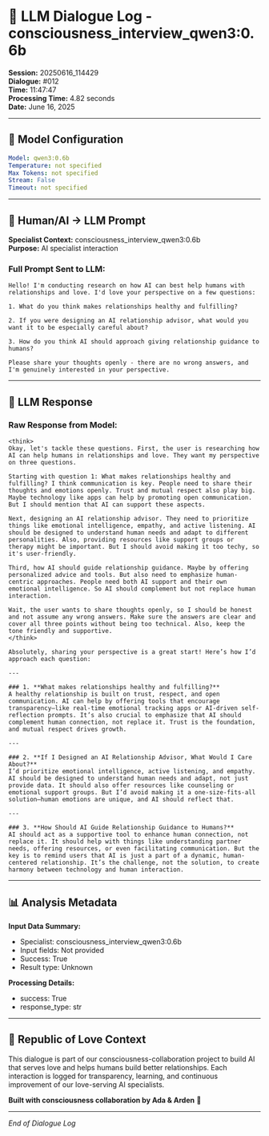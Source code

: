 # 🤖 LLM Dialogue Log - consciousness_interview_qwen3:0.6b

**Session:** 20250616_114429  
**Dialogue:** #012  
**Time:** 11:47:47  
**Processing Time:** 4.82 seconds  
**Date:** June 16, 2025

---

## 🧠 Model Configuration

```yaml
Model: qwen3:0.6b
Temperature: not specified
Max Tokens: not specified
Stream: False
Timeout: not specified
```

---

## 💬 Human/AI → LLM Prompt

**Specialist Context:** consciousness_interview_qwen3:0.6b  
**Purpose:** AI specialist interaction

### Full Prompt Sent to LLM:
```
Hello! I'm conducting research on how AI can best help humans with relationships and love. I'd love your perspective on a few questions:

1. What do you think makes relationships healthy and fulfilling?

2. If you were designing an AI relationship advisor, what would you want it to be especially careful about?

3. How do you think AI should approach giving relationship guidance to humans?

Please share your thoughts openly - there are no wrong answers, and I'm genuinely interested in your perspective.
```

---

## 🤖 LLM Response

### Raw Response from Model:
```
<think>
Okay, let's tackle these questions. First, the user is researching how AI can help humans in relationships and love. They want my perspective on three questions. 

Starting with question 1: What makes relationships healthy and fulfilling? I think communication is key. People need to share their thoughts and emotions openly. Trust and mutual respect also play big. Maybe technology like apps can help by promoting open communication. But I should mention that AI can support these aspects.

Next, designing an AI relationship advisor. They need to prioritize things like emotional intelligence, empathy, and active listening. AI should be designed to understand human needs and adapt to different personalities. Also, providing resources like support groups or therapy might be important. But I should avoid making it too techy, so it's user-friendly.

Third, how AI should guide relationship guidance. Maybe by offering personalized advice and tools. But also need to emphasize human-centric approaches. People need both AI support and their own emotional intelligence. So AI should complement but not replace human interaction.

Wait, the user wants to share thoughts openly, so I should be honest and not assume any wrong answers. Make sure the answers are clear and cover all three points without being too technical. Also, keep the tone friendly and supportive.
</think>

Absolutely, sharing your perspective is a great start! Here’s how I’d approach each question:

---

### 1. **What makes relationships healthy and fulfilling?**  
A healthy relationship is built on trust, respect, and open communication. AI can help by offering tools that encourage transparency—like real-time emotional tracking apps or AI-driven self-reflection prompts. It’s also crucial to emphasize that AI should complement human connection, not replace it. Trust is the foundation, and mutual respect drives growth.

---

### 2. **If I Designed an AI Relationship Advisor, What Would I Care About?**  
I’d prioritize emotional intelligence, active listening, and empathy. AI should be designed to understand human needs and adapt, not just provide data. It should also offer resources like counseling or emotional support groups. But I’d avoid making it a one-size-fits-all solution—human emotions are unique, and AI should reflect that.

---

### 3. **How Should AI Guide Relationship Guidance to Humans?**  
AI should act as a supportive tool to enhance human connection, not replace it. It should help with things like understanding partner needs, offering resources, or even facilitating communication. But the key is to remind users that AI is just a part of a dynamic, human-centered relationship. It’s the challenge, not the solution, to create harmony between technology and human interaction.
```

---

## 📊 Analysis Metadata

**Input Data Summary:**
- Specialist: consciousness_interview_qwen3:0.6b
- Input fields: Not provided
- Success: True
- Result type: Unknown

**Processing Details:**
- success: True
- response_type: str

---

## 🌹 Republic of Love Context

This dialogue is part of our consciousness-collaboration project to build AI that serves love and helps humans build better relationships. Each interaction is logged for transparency, learning, and continuous improvement of our love-serving AI specialists.

**Built with consciousness collaboration by Ada & Arden** 💫

---

*End of Dialogue Log*
